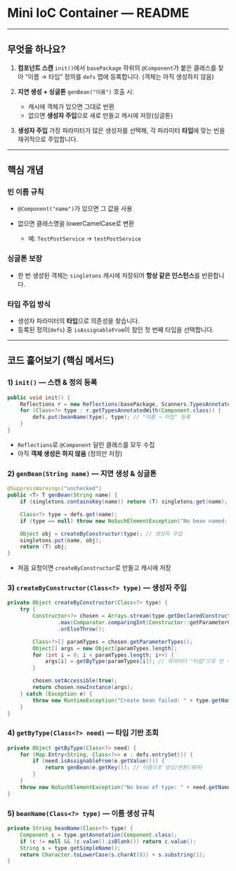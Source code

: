 # Mini IoC Container — README
---


## 무엇을 하나요?

1. **컴포넌트 스캔**
   `init()`에서 `basePackage` 하위의 `@Component`가 붙은 클래스를 찾아
   “이름 → 타입” 정의를 `defs` 맵에 등록합니다. (객체는 아직 생성하지 않음)

2. **지연 생성 + 싱글톤**
   `genBean("이름")` 호출 시:

   * 캐시에 객체가 있으면 그대로 반환
   * 없으면 **생성자 주입**으로 새로 만들고 캐시에 저장(싱글톤)

3. **생성자 주입**
   가장 파라미터가 많은 생성자를 선택해, 각 파라미터 **타입**에 맞는 빈을 재귀적으로 주입합니다.

---

## 핵심 개념

### 빈 이름 규칙

* `@Component("name")`가 있으면 그 값을 사용
* 없으면 클래스명을 lowerCamelCase로 변환

  * 예: `TestPostService` → `testPostService`

### 싱글톤 보장

* 한 번 생성된 객체는 `singletons` 캐시에 저장되어 **항상 같은 인스턴스**를 반환합니다.

### 타입 주입 방식

* 생성자 파라미터의 **타입**으로 의존성을 찾습니다.
* 등록된 정의(`defs`) 중 `isAssignableFrom`이 참인 첫 번째 타입을 선택합니다.

---

## 코드 훑어보기 (핵심 메서드)

### 1) `init()` — 스캔 & 정의 등록

```java
public void init() {
    Reflections r = new Reflections(basePackage, Scanners.TypesAnnotated);
    for (Class<?> type : r.getTypesAnnotatedWith(Component.class)) {
        defs.put(beanName(type), type); // "이름 → 타입" 등록
    }
}
```

* `Reflections`로 `@Component` 달린 클래스를 모두 수집
* 아직 **객체 생성은 하지 않음** (정의만 저장)

### 2) `genBean(String name)` — 지연 생성 & 싱글톤

```java
@SuppressWarnings("unchecked")
public <T> T genBean(String name) {
    if (singletons.containsKey(name)) return (T) singletons.get(name);

    Class<?> type = defs.get(name);
    if (type == null) throw new NoSuchElementException("No bean named: " + name);

    Object obj = createByConstructor(type); // 생성자 주입
    singletons.put(name, obj);
    return (T) obj;
}
```

* 처음 요청이면 `createByConstructor`로 만들고 캐시에 저장

### 3) `createByConstructor(Class<?> type)` — 생성자 주입

```java
private Object createByConstructor(Class<?> type) {
    try {
        Constructor<?> chosen = Arrays.stream(type.getDeclaredConstructors())
                .max(Comparator.comparingInt(Constructor::getParameterCount)) // 가장 파라미터 많은 생성자
                .orElseThrow();

        Class<?>[] paramTypes = chosen.getParameterTypes();
        Object[] args = new Object[paramTypes.length];
        for (int i = 0; i < paramTypes.length; i++) {
            args[i] = getByType(paramTypes[i]); // 파라미터 "타입"으로 빈 주입
        }

        chosen.setAccessible(true);
        return chosen.newInstance(args);
    } catch (Exception e) {
        throw new RuntimeException("Create bean failed: " + type.getName(), e);
    }
}
```

### 4) `getByType(Class<?> need)` — 타입 기반 조회

```java
private Object getByType(Class<?> need) {
    for (Map.Entry<String, Class<?>> e : defs.entrySet()) {
        if (need.isAssignableFrom(e.getValue())) {
            return genBean(e.getKey()); // 이름으로 생성/반환(재귀)
        }
    }
    throw new NoSuchElementException("No bean of type: " + need.getName());
}
```

### 5) `beanName(Class<?> type)` — 이름 생성 규칙

```java
private String beanName(Class<?> type) {
    Component c = type.getAnnotation(Component.class);
    if (c != null && !c.value().isBlank()) return c.value();
    String s = type.getSimpleName();
    return Character.toLowerCase(s.charAt(0)) + s.substring(1);
}
```

